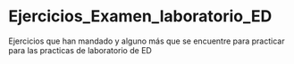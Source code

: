 # Ejercicios_Examen_laboratorio_ED
Ejercicios que han mandado y alguno más que se encuentre para practicar para las practicas de laboratorio de ED
